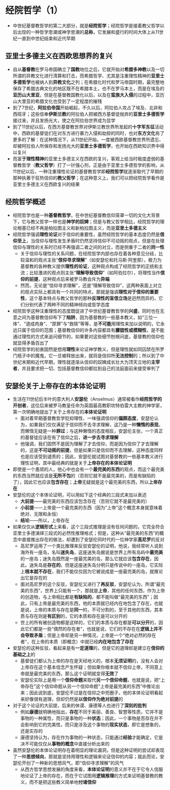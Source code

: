# 经院哲学（1）
* 中世纪基督教哲学的第二大部分，就是**经院哲学**；经院哲学是接着教父哲学以后出现的一种哲学思潮或神学思潮的**总称**，它发展和盛行的时间大体上从11世纪一直到中世纪结束和近代早期
## 亚里士多德主义在西欧思想界的复兴
* 自从**基督教**在罗马帝国确立了**国教**地位之后，它就开始对**希腊多神教**以及一切所谓的异教文化进行清算和打击，而希腊哲学、尤其是注重理性精神的**亚里士多德哲学**也被纳人到**异教文化**之列；在希腊化时代和罗马帝国时期，最完整地保存了希腊古典文化的地区既不在希腊本土，也不在罗马本土，而是在埃及的**亚历山大里亚**，但是在基督教国教化以后，以及在**蛮族大入侵**的过程中，亚历山大里亚的希腊文化也受到了一定程度的摧残
* 到了7世纪，**阿拉伯帝国**开始崛起，不久以后，阿拉伯人攻占了埃及、北非和西班牙；这些信奉**伊斯兰教**的阿拉伯人把被西方基督徒抛弃的**亚里士多德哲学**接过来，并且发扬光大，使之在阿拉伯世界成为显学
* 到了11世纪以后，在西方基督教世界对伊斯兰教世界所发起的**十字军东征**活动中，西欧的基督徒们在对东方进行暴力入侵和劫掠的同时，也对**东方文化**有了更多的了解：在这种情况下，从11世纪开始，一度被西欧基督教世界所遗忘、却被阿拉伯人所保存和发扬光大的**亚里士多德哲学**，也开始在西欧知识界中得以复兴
* 而富**于理性精神**的亚里土多德主义在西欧的复兴，客观上给当时极度虚弱的基督教哲学（**教父哲学**）打了一针强心剂，正是由于亚里士多德哲学的影响，从11世纪以后，一种注重理性论证的基督教哲学即**经院哲学**就逐渐取代了早期的那种执著于狂热信仰的**教父哲学**；在这种意义上，我们可以把经院哲学看作是亚里士多德主义在西欧复兴的结果
## 经院哲学概述
* 经院哲学也是一种**基督教哲学**，在中世纪基督教信仰笼罩一切的文化大背景下，它与教父哲学一样也是**神学的奴婢**；但是与教父哲学相比，经院哲学的理论根基已经不再是柏拉图主义和新柏拉图主义，而是**亚里土多德主义**
* 经院哲学强调**理性论证**对于信仰的重要性，虽然经院哲学的基本态度仍然是**信仰至上**，当信仰与理性发生矛盾时仍然坚持信仰不可动摇的观点，但是在处理信仰与理性的关系时已经不再强调二者之间的对立，而是侧重于二者的**同一性**
  * 关于信仰与理性的关系问题，在经院哲学内部也存在着各种意见分歧，比较温和的观点主张“**信仰寻求理解**”（如安瑟伦和托马斯·阿奎那），极力为基督教的各种教义提供**理性的论证**，这种观点构成了经院哲学的正统和主流；比较激进的观点则主张“**理解导致信仰**”（如阿伯拉尔），将理性当作**信仰的前提**，这种观点后来被罗马教会斥为**异端**
  * 然而，无论是“信仰寻求理解”，还是“理解导致信仰”，这两种表面上对立的观点实际上都具有一个共同的特点，那就是强调**理性对于信仰的重要性**，这个基本特点与教父哲学的那种**反理性的盲信立场**是迥然而异的，它们分别代表了两种不同的精神倾向或哲学态度
* 经院哲学这种注重理性的态度既促进了中世纪基督教哲学的**兴盛**，同时也在无意之间为基督教信仰布下了**陷阱**，因为基督教的一些基本教义，如“三位一体”、“道成肉身”、“原罪”与“救赎”等等，是**不可能**用理性来加以说明的，它永远只属于信仰的范围；基督教信仰的许多内容都具有**朦胧性或模糊性**，是不能通过理性的方式来追问细节的，如果要对这些细节刨根问底，基督教的信仰也就显得矛盾百出了
* 经院哲学的初衷固然是想用**理性**来论证神学教义，但是理性就如同囚禁在所罗门瓶子中的魔鬼，它一旦被释放出来，就将是信仰所**无法控制**的；所以到了中世纪末期和近代早期，理性就逐渐从信仰的奴婢成长壮大为顶天立地的**主宰者**，并且要求把一切、包括基督教信仰都拉到自己的法庭面前来接受审判了
## 安瑟伦关于上帝存在的本体论证明
* 生活在11世纪后半叶的意大利人**安瑟伦**（Anselmus）通常被看作**经院哲学的开创者**，这位后来被罗马教皇任命为英国最高教职坎特伯雷大主教的神学家，第一次明确地提出了关于上帝存在的**本体论证明**
  * 面对着早期基督教哲学贬抑理性、一味强调信仰的**偏颇态度**，安瑟伦认为，如果我们仅仅满足于信仰而不去寻求理解，这乃是一种**懒惰的表现**，而懒惰无疑是一种**罪过**；与这种懒惰的态度相反，安瑟伦主张，一个真正的基督徒应该在有了信仰之后，**进一步去寻求理解**
  * 他强调，我们固然不是因为理解了才去信仰，而是因为信仰了才去理解的，这是**不可动摇的前提**，但是如果只是信仰而不去理解，这种态度同样也是应该受到谴责的；因此，安瑟伦就试图对基督教的一些基本教义进行理性证明，其中最经典的就是关于**上帝存在的本体论证明**
* 即使是一个愚顽的人，他心中也会有一个**最完美的东西**的观点，而这个最完美的东西当然就应该是**无所不包**的（否则它就不是最完美的，而是有缺陷的了），因此它也应该**包含存在**；**上帝**无疑就是这个最完美的东西，所以**上帝存在**
* 安瑟伦的这个本体论证明，可以用如下这个经典的三段式来加以表述
  * **大前提**——最完美的东西应该包含存在（否则它就不是最完美的）
  * **小前提**——上帝是一个最完美的东西（因为“上帝”这个概念本身就意味着绝对、无限和永恒）
  * **结论**——所以，上帝存在
* 如果仅仅从**逻辑形式**上来看，这个三段式推理是没有任何问题的，它完全符合亚里士多德演绎三段式的必然性推理格式；但是，这种从“最完美的东西”的概念中直接推出存在的做法，却遭到了安瑟伦同时代的一位神学家**高尼罗**的反对
  * 高尼罗运用了一个类比推理来反驳安瑟伦的证明，他说，我经常听人说到海外有一座岛，名叫**迷失岛**，这座迷失岛据说是世界上所有岛屿中**最完美**的一座岛；迷失岛既然是一座最完美的岛，那么它就应该**包含存在**，因此，迷失岛是**存在的**，但是这座迷失岛分明只是传说中的一座岛，它实际上**根本就不存在**，我们不能仅仅因为它被说成是一座最完美的岛，就推论出它是存在的
  * 面对高尼罗的这个反驳，安瑟伦又进行了**再反驳**，安瑟伦认为，所谓“最完美的东西”，世界上只能有一个，那就是**上帝**，其他的任何东西，作为上帝的创造物，与上帝相比都是**有缺陷的**，都不能叫做“最完美的东西”；因此，只有上帝是最完美的东西，他的本质就已经内在地包含了存在，也就是说，上帝的本质与存在是**同一**的，不可分割的，至于其他的东西，其本质与存在则是**有区别**的，它的本质和存在是可以分开的
  * 世上的所有被创造物都是这样的，它们的本质与存在都是**可以分开**的，因此它们都是一些“偶然的存在者”，也就是说，它们的不存在在**逻辑上并不会导致矛盾**；但是上帝却是另一种情况，上帝是一个“绝对必然的存在者”，在上帝的本质（即概念）中就已经**内在地包含了存在**
* 安瑟伦的这种反驳，看起来是有**一定道理**的，但是它的道理却是建立在**信仰的基础之上**的
  * 基督徒们都认为上帝的存在是天经地义的，根本**无须证明**的，没有人会对上帝存在这个基本信念产生怀疑；但如果你根本就不信仰上帝，不同意上帝就是最完美的东西，那么这个证明就变得**无效**了
  * 安瑟伦实际上是用一个**信仰命题**来取代**另一个信仰命题**，也就是说，把“上帝存在”这个信仰命题从另一个信仰命题“上帝是最完美的东西”中推论出来；因此说到底，安瑟伦不过是在信仰之中兜圈子，他的本体论证明看起来好像很有道理，但却仍然是**以信仰作为绝对前提**的
* 对于这个论证的大前提，后来的休谟、康德等人也进行了**深刻的批判**
  * 例如**康德**就明确地指出，**存在**不同于美丽、善良、智慧等性质，它并不是事物的一种属性，而只是事物的一种**状态**；因此，一个事物是否存在并不会影响到它的完美性，而只是涉及这个事物的**现实状态**，即它是想象的，还是实存的
  * 康德坚持认为，存在作为事物的一种状态，只能通过**经验**才能确定，它是决不可能仅仅从**事物的概念**中直接分析出来的
* 虽然安瑟伦的本体论证明存在着明显的理论漏洞，但是这种证明的尝试却表现了一种**思想倾向**，那就是坚持用理性和逻辑来论证信仰的内容；就此而论，安瑟伦开创了一种新的思想风气，即“信仰寻求理解”的风气
  * 从西方哲学思想发展的角度来看，**本体论证明**的意义并不在于它令人信服地论证了上帝的存在，而在于它试图用**逻辑推理**的方式来证明基督教的教义，而不是把这些教义简单地**付诸信仰**
  